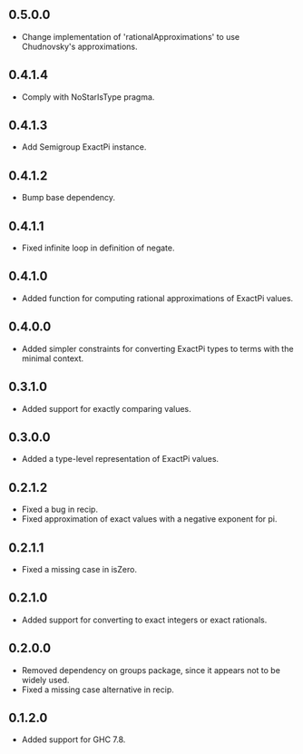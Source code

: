0.5.0.0
-------
* Change implementation of 'rationalApproximations' to use Chudnovsky's approximations.

0.4.1.4
-------
* Comply with NoStarIsType pragma.

0.4.1.3
-------
* Add Semigroup ExactPi instance.

0.4.1.2
-------
* Bump base dependency.

0.4.1.1
-------
* Fixed infinite loop in definition of negate.

0.4.1.0
-------
* Added function for computing rational approximations of ExactPi values.

0.4.0.0
-------
* Added simpler constraints for converting ExactPi types to terms with the minimal context.

0.3.1.0
-------
* Added support for exactly comparing values.

0.3.0.0
-------
* Added a type-level representation of ExactPi values.

0.2.1.2
-------
* Fixed a bug in recip.
* Fixed approximation of exact values with a negative exponent for pi.

0.2.1.1
-------
* Fixed a missing case in isZero.

0.2.1.0
-------
* Added support for converting to exact integers or exact rationals.

0.2.0.0
-------
* Removed dependency on groups package, since it appears not to be widely used.
* Fixed a missing case alternative in recip.

0.1.2.0
-------
* Added support for GHC 7.8.
